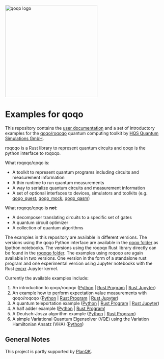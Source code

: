 <img src="qoqo_Logo_vertical_color.png" alt="qoqo logo" width="300" />

# Examples for qoqo

This repository contains the [user documentation](https://hqsquantumsimulations.github.io/qoqo_examples/) and  a set of introductory examples for the [qoqo/roqoqo](https://github.com/HQSquantumsimulations/qoqo) quantum computing toolkit by [HQS Quantum Simulations GmbH](https://quantumsimulations.de).

roqoqo is a Rust library to represent quantum circuits and qoqo is the python interface to roqoqo.

What roqoqo/qoqo is:

* A toolkit to represent quantum programs including circuits and measurement information
* A thin runtime to run quantum measurements
* A way to serialize quantum circuits and measurement information
* A set of optional interfaces to devices, simulators and toolkits (e.g. [qoqo_quest](https://github.com/HQSquantumsimulations/qoqo-quest), [qoqo_mock](https://github.com/HQSquantumsimulations/qoqo_mock), [qoqo_qasm](https://github.com/HQSquantumsimulations/qoqo_qasm))

What roqoqo/qoqo is **not**:

* A decomposer translating circuits to a specific set of gates
* A quantum circuit optimizer
* A collection of quantum algorithms

The examples in this repository are available in different versions. The versions using the qoqo Python interface are available in the [qoqo folder](./qoqo/) as Ipython notebooks.
The versions using the roqoqo Rust library directly can be found in the [roqoqo folder](./roqoqo/). The examples using roqoqo are again available in two versions.
One version in the form of a standalone rust program and one experimental version using Jupyter notebooks with the Rust [evcxr](https://github.com/google/evcxr) Jupyter kernel.

Currently the available examples include:

1. An introduction to qoqo/roqoqo ([Python](./qoqo/1_Intro_to_qoqo.ipynb) | [Rust Program](./roqoqo/standalone/1_Intro_to_roqoqo/) | [Rust Jupyter](./roqoqo/notebooks/1_Intro_to_roqoqo.ipynb))
2. An example how to perform expectation value measurements with qoqo/roqoqo ([Python](./qoqo/2_Measurement_Example.ipynb) | [Rust Program](./roqoqo/standalone/2_Measurement_example/) | [Rust Jupyter](./roqoqo/notebooks/2_Measurement_example.ipynb))
3. A quantum teleportation example ([Python](./qoqo/3_Teleportation_Example.ipynb) | [Rust Program](./roqoqo/standalone/3_Teleportation_example/) | [Rust Jupyter](./roqoqo/notebooks/3_Teleportation_example.ipynb))
4. A half adder example ([Python](./qoqo/4_Half_adder_example.ipynb) | [Rust Program](./roqoqo/standalone/4_Half_adder_example/))
5. A Deutsch-Josza algorithm example ([Python](./qoqo/5_Deutsch-Josza_example.ipynb) | [Rust Program](./roqoqo/standalone/5_Deutsch-Josza_example/))
6. A simple Variational Quantum Eigensolver (VQE) using the Variation Hamiltonian Ansatz (VHA) ([Python](./qoqo/6_Simple_VHA_with_qoqo.ipynb))

## General Notes

This project is partly supported by [PlanQK](https://planqk.de).
